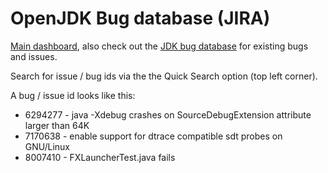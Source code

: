 # OpenJDK Bug database (JIRA)

[Main dashboard](https://bugs.openjdk.java.net/secure/Dashboard.jspa), also check out the [JDK bug database](https://bugs.openjdk.java.net/browse/JDK) for existing bugs and issues.

Search for issue / bug ids via the the Quick Search option (top left corner). 

A bug / issue id looks like this:
* 6294277 - java -Xdebug crashes on SourceDebugExtension attribute larger than 64K
* 7170638 - enable support for dtrace compatible sdt probes on GNU/Linux
* 8007410 - FXLauncherTest.java fails 
